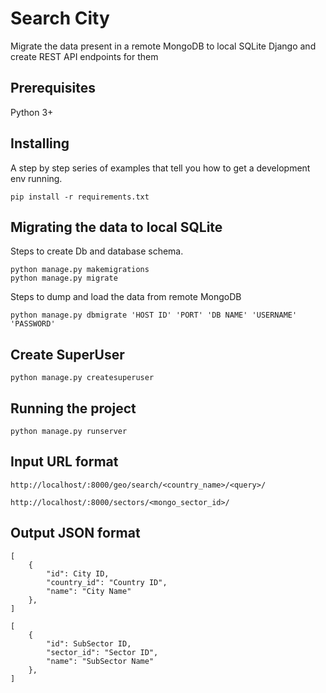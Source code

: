 <h1>Search City</h1>
Migrate the data present in a remote MongoDB to local SQLite Django and
create REST API endpoints for them
<h2>Prerequisites</h2>
Python 3+ <br>

<h2>Installing</h2>
A step by step series of examples that tell you how to get a development env running.<br>
<pre><code>pip install -r requirements.txt</code></pre>

<h2>Migrating the data to local SQLite</h2>
Steps to create Db and database schema.
<pre><code>python manage.py makemigrations
python manage.py migrate</code></pre>

Steps to dump and load the data from remote MongoDB
<pre><code>python manage.py dbmigrate 'HOST ID' 'PORT' 'DB NAME' 'USERNAME' 'PASSWORD'</code></pre>
<h2>Create SuperUser</h2>
<pre><code>python manage.py createsuperuser</code></pre>

<h2>Running the project</h2>
<pre><code>python manage.py runserver</code></pre>

<h2>Input URL format </h2>
<pre><code>http://localhost/:8000/geo/search/&ltcountry_name&gt/&ltquery&gt/
</code></pre>

<pre><code>http://localhost/:8000/sectors/&ltmongo_sector_id&gt/
</code></pre>

<h2>Output JSON format </h2>
<pre><code>[
    {
        "id": City ID,
        "country_id": "Country ID",
        "name": "City Name"
    },
]
</code></pre>
<pre><code>[
    {
        "id": SubSector ID,
        "sector_id": "Sector ID",
        "name": "SubSector Name"
    },
]
</code></pre>
